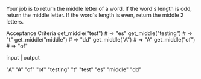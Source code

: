 Your job is to return the middle letter of a word. If the word's length is odd, return the middle letter. If the word's length is even, return the middle 2 letters.

Acceptance Criteria
get_middle("test") # => "es"
get_middle("testing") # => "t"
get_middle("middle") # => "dd"
get_middle("A") # => "A"
get_middle("of") # => "of"

input      |      output

"A"               "A"
"of"              "of"
"testing"         "t"
"test"            "es"
"middle"          "dd"

